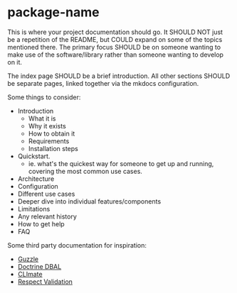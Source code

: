 # __package-name__

This is where your project documentation should go. It SHOULD NOT just be a
repetition of the README, but COULD expand on some of the topics mentioned
there. The primary focus SHOULD be on someone wanting to make use of the
software/library rather than someone wanting to develop on it.

The index page SHOULD be a brief introduction. All other sections SHOULD be
separate pages, linked together via the mkdocs configuration.

Some things to consider:

- Introduction
  - What it is
  - Why it exists
  - How to obtain it
  - Requirements
  - Installation steps
- Quickstart.
  - ie. what's the quickest way for someone to get up and running,
    covering the most common use cases.
- Architecture
- Configuration
- Different use cases
- Deeper dive into individual features/components
- Limitations
- Any relevant history
- How to get help
- FAQ

Some third party documentation for inspiration:

- [Guzzle](http://docs.guzzlephp.org/en/stable/)
- [Doctrine DBAL](https://www.doctrine-project.org/projects/doctrine-dbal/en/current/)
- [CLImate](https://climate.thephpleague.com/)
- [Respect Validation](https://respect.github.io/Validation/)
